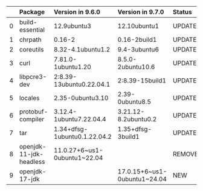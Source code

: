 <!-- markdown-link-check-disable -->

|    | Package                 | Version in 9.6.0             | Version in 9.7.0             | Status   |
|---:|:------------------------|:-----------------------------|:-----------------------------|:---------|
|  0 | build-essential         | 12.9ubuntu3                  | 12.10ubuntu1                 | UPDATED  |
|  1 | chrpath                 | 0.16-2                       | 0.16-2build1                 | UPDATED  |
|  2 | coreutils               | 8.32-4.1ubuntu1.2            | 9.4-3ubuntu6                 | UPDATED  |
|  3 | curl                    | 7.81.0-1ubuntu1.20           | 8.5.0-2ubuntu10.6            | UPDATED  |
|  4 | libpcre3-dev            | 2:8.39-13ubuntu0.22.04.1     | 2:8.39-15build1              | UPDATED  |
|  5 | locales                 | 2.35-0ubuntu3.10             | 2.39-0ubuntu8.5              | UPDATED  |
|  6 | protobuf-compiler       | 3.12.4-1ubuntu7.22.04.4      | 3.21.12-8.2ubuntu0.2         | UPDATED  |
|  7 | tar                     | 1.34+dfsg-1ubuntu0.1.22.04.2 | 1.35+dfsg-3build1            | UPDATED  |
|  8 | openjdk-11-jdk-headless | 11.0.27+6~us1-0ubuntu1~22.04 |                              | REMOVED  |
|  9 | openjdk-17-jdk          |                              | 17.0.15+6~us1-0ubuntu1~24.04 | NEW      |